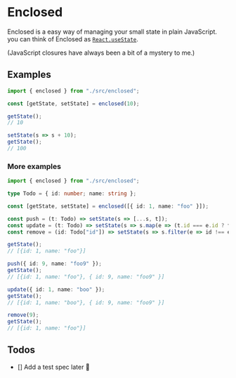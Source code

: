 # Enclosed

Enclosed is a easy way of managing your small state in plain JavaScript.
you can think of Enclosed as [`React.useState`](https://reactjs.org/docs/hooks-reference.html#usestate).

(JavaScript closures have always been a bit of a mystery to me.)

## Examples

```js
import { enclosed } from "./src/enclosed";

const [getState, setState] = enclosed(10);

getState();
// 10

setState(s => s + 10);
getState();
// 100
```

### More examples

```ts
import { enclosed } from "./src/enclosed";

type Todo = { id: number; name: string };

const [getState, setState] = enclosed([{ id: 1, name: "foo" }]);

const push = (t: Todo) => setState(s => [...s, t]);
const update = (t: Todo) => setState(s => s.map(e => (t.id === e.id ? t : e)));
const remove = (id: Todo["id"]) => setState(s => s.filter(e => id !== e.id));

getState();
// [{id: 1, name: "foo"}]

push({ id: 9, name: "foo9" });
getState();
// [{id: 1, name: "foo"}, { id: 9, name: "foo9" }]

update({ id: 1, name: "boo" });
getState();
// [{id: 1, name: "boo"}, { id: 9, name: "foo9" }]

remove(9);
getState();
// [{id: 1, name: "foo"}]
```

## Todos

- [] Add a test spec later :pray:
